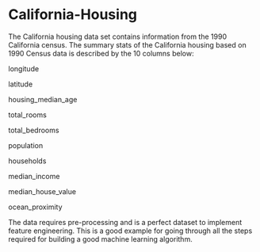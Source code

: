 # California-Housing
The California housing data set contains information from the 1990 California census. 
The summary stats of the California housing based on 1990 Census data is described by the 10 columns below:

longitude

latitude

housing_median_age

total_rooms

total_bedrooms

population

households

median_income

median_house_value

ocean_proximity


The data requires pre-processing and is a perfect dataset to implement feature engineering. This is a good example for going through all the steps required for building a good machine learning algorithm.
